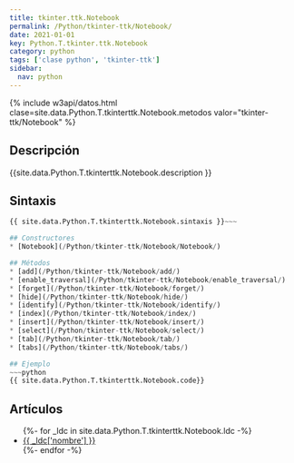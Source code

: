 ```yaml
---
title: tkinter.ttk.Notebook
permalink: /Python/tkinter-ttk/Notebook/
date: 2021-01-01
key: Python.T.tkinter.ttk.Notebook
category: python
tags: ['clase python', 'tkinter-ttk']
sidebar: 
  nav: python
---
```


{% include w3api/datos.html clase=site.data.Python.T.tkinterttk.Notebook.metodos valor="tkinter-ttk/Notebook" %}

## Descripción
{{site.data.Python.T.tkinterttk.Notebook.description }}

## Sintaxis
~~~python
{{ site.data.Python.T.tkinterttk.Notebook.sintaxis }}~~~

## Constructores
* [Notebook](/Python/tkinter-ttk/Notebook/Notebook/)

## Métodos
* [add](/Python/tkinter-ttk/Notebook/add/)
* [enable_traversal](/Python/tkinter-ttk/Notebook/enable_traversal/)
* [forget](/Python/tkinter-ttk/Notebook/forget/)
* [hide](/Python/tkinter-ttk/Notebook/hide/)
* [identify](/Python/tkinter-ttk/Notebook/identify/)
* [index](/Python/tkinter-ttk/Notebook/index/)
* [insert](/Python/tkinter-ttk/Notebook/insert/)
* [select](/Python/tkinter-ttk/Notebook/select/)
* [tab](/Python/tkinter-ttk/Notebook/tab/)
* [tabs](/Python/tkinter-ttk/Notebook/tabs/)

## Ejemplo
~~~python
{{ site.data.Python.T.tkinterttk.Notebook.code}}
~~~

## Artículos
<ul>
{%- for _ldc in site.data.Python.T.tkinterttk.Notebook.ldc -%}
   <li>
       <a href="{{_ldc['url'] }}">{{ _ldc['nombre'] }}</a>
   </li>
{%- endfor -%}
</ul>
